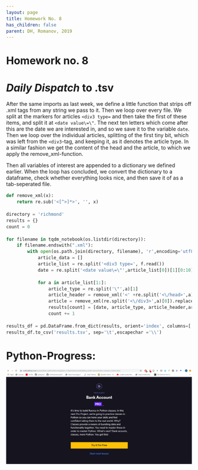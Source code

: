 ```yaml
---
layout: page
title: Homework No. 8
has_children: false
parent: DH, Romanov, 2019
---
```



# Homework no. 8

# *Daily Dispatch* to .tsv
After the same imports as last week, we define a little function that strips off .xml tags from any string we pass to it. Then we loop over every file. We split at the markers for articles `<div3 type=` and then take the first of these items, and split it at `<date value\=\"`. The next ten letters which come after this are the date we are interested in, and so we save it to the variable `date`. Then we loop over the individual articles, splitting of the first tiny bit, which was left from the `<div3`-tag, and keeping it, as it denotes the article type. In a similar fashion we get the content of the head and the article, to which we apply the remove_xml-function.

Then all variables of interest are appended to a dictionary we defined earlier. When the loop has concluded, we convert the dictionary to a dataframe, check whether everything looks nice, and then save it of as a tab-seperated file.


```python
def remove_xml(x):
    return re.sub('<[^>]*>', '', x)

directory = 'richmond'
results = {}
count = 0

for filename in tqdm_notebook(os.listdir(directory)):
    if filename.endswith(".xml"): 
        with open(os.path.join(directory, filename), 'r',encoding='utf8') as f:
            article_data = []
            article_list = re.split('<div3 type=', f.read())
            date = re.split('<date value\=\"',article_list[0])[1][0:10]

            for a in article_list[1:]:
                article_type = re.split('\"',a)[1]
                article_header = remove_xml('<' +re.split('<\/head>',a)[0]).replace('\n','%%%%%')
                article = remove_xml(re.split('<\/div3>',a)[0]).replace('\n','%%%%%')
                results[count] = [date, article_type, article_header,article]
                count += 1
                
results_df = pd.DataFrame.from_dict(results, orient='index', columns=['date', 'article_type', 'article_header','article'] )
results_df.to_csv('results.tsv', sep='\t',escapechar ='\\')

```


# Python-Progress:

![2019-12-10](2019-12-10.png)